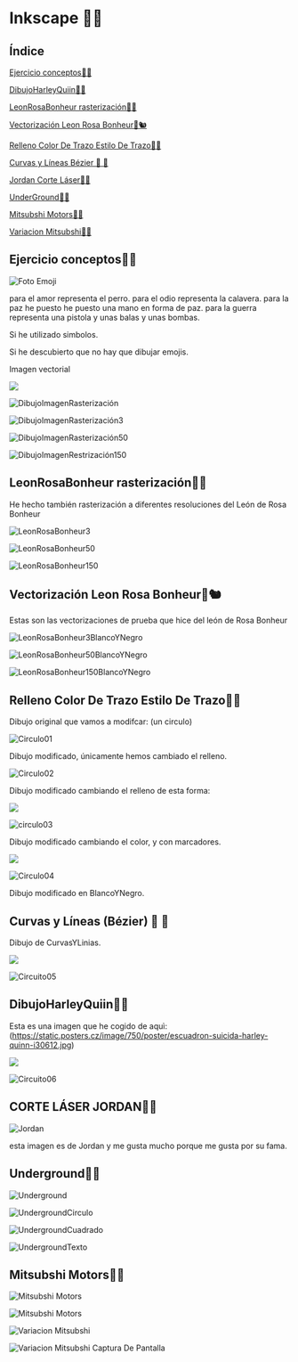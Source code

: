 # Inkscape 🐺🐨

## Índice 

[Ejercicio conceptos🐧🦓](#ejercicio-conceptos)

[DibujoHarleyQuiin🐰🐭](#dibujoharleyquiin)

[LeonRosaBonheur rasterización🦩🐯](#leonrosabonheur-rasterización)

[Vectorización Leon Rosa Bonheur🐾🐿️](#vectorización-leon-rosa-bonheur%EF%B8%8F)

[Relleno Color De Trazo Estilo De Trazo🐻‍❄️](#relleno-color-de-trazo-estilo-de-trazo%EF%B8%8F)

[Curvas y Líneas Bézier 🐽 🐷](#curvas-u-líneas--bézier--)

[Jordan Corte Láser🐸🐎](#corte-láser-jordan)

[UnderGround🐢🦉](#underground)

[Mitsubshi Motors🐔🦄](#mitsubshi-motors)

[Variacion Mitsubshi🦇🐅](#mitsubshi-motors)

## Ejercicio conceptos🐧🦓

![Foto Emoji](https://github.com/XXDARKNIGHTXX/SOLDADURA-Y-DISE-O/blob/main/IMG_20210324_110022.jpg)

para el amor representa el perro.
para el odio representa la calavera.
para la paz he puesto he puesto una mano en forma de paz.
para la guerra representa una pistola y unas balas y unas bombas.


Si he utilizado simbolos.


Si he descubierto que no hay que dibujar emojis.

Imagen vectorial

![](https://raw.githubusercontent.com/XXDARKNIGHTXX/SOLDADURA-Y-DISE-O/ec3f9e9ab8376b4b2eef464c2368847d3266c4d7/imagenvectorial.svg)

![DibujoImagenRasterización](https://raw.githubusercontent.com/XXDARKNIGHTXX/SOLDADURA-Y-DISE-O/main/RELLANO%20COLOR%20DE%20TRAZO/Captura%20de%20pantalla%20de%202021-03-26%2009-38-15.png)

![DibujoImagenRasterización3](https://raw.githubusercontent.com/XXDARKNIGHTXX/SOLDADURA-Y-DISE-O/main/ImagenRasterizaci%C3%B3n.svg.png)

![DibujoImagenRasterización50](https://raw.githubusercontent.com/XXDARKNIGHTXX/SOLDADURA-Y-DISE-O/main/ImagenRasterizaci%C3%B3n50.svg.png)

![DibujoImagenRestrización150](https://raw.githubusercontent.com/XXDARKNIGHTXX/SOLDADURA-Y-DISE-O/main/ImagenRasterizaci%C3%B3n150.svg.png)

## LeonRosaBonheur rasterización🦩🐯

He hecho también rasterización a diferentes resoluciones del León de Rosa Bonheur

![LeonRosaBonheur3](https://raw.githubusercontent.com/XXDARKNIGHTXX/SOLDADURA-Y-DISE-O/main/LeonRosaBonheur3.png)

![LeonRosaBonheur50](https://raw.githubusercontent.com/XXDARKNIGHTXX/SOLDADURA-Y-DISE-O/main/LeonRosaBonheur50.png)

![LeonRosaBonheur150](https://raw.githubusercontent.com/XXDARKNIGHTXX/SOLDADURA-Y-DISE-O/main/LeonRosaBonheur150.png)

## Vectorización Leon Rosa Bonheur🐾🐿️

Estas son las vectorizaciones de prueba que hice del león de Rosa Bonheur

![LeonRosaBonheur3BlancoYNegro](https://raw.githubusercontent.com/XXDARKNIGHTXX/SOLDADURA-Y-DISE-O/main/Captura%20de%20pantalla%20de%202021-03-24%2013-51-30.png)

![LeonRosaBonheur50BlancoYNegro](https://raw.githubusercontent.com/XXDARKNIGHTXX/SOLDADURA-Y-DISE-O/main/Captura%20de%20pantalla%20de%202021-03-24%2014-01-42.png)

![LeonRosaBonheur150BlancoYNegro](https://raw.githubusercontent.com/XXDARKNIGHTXX/SOLDADURA-Y-DISE-O/main/Captura%20de%20pantalla%20de%202021-03-24%2014-01-421.png)

## Relleno Color De Trazo Estilo De Trazo🐻‍❄️

Dibujo original que vamos a modifcar: (un circulo)

![Circulo01](https://raw.githubusercontent.com/XXDARKNIGHTXX/SOLDADURA-Y-DISE-O/45bd41a9efb3f81eaa8dd101a88bad4a70720215/RELLANO%20COLOR%20DE%20TRAZO/circulo01.svg)

Dibujo modificado, únicamente hemos cambiado el relleno.

![Circulo02](https://raw.githubusercontent.com/XXDARKNIGHTXX/SOLDADURA-Y-DISE-O/8fc14f8e6d57e6d0b852b46927c3497207c30961/RELLANO%20COLOR%20DE%20TRAZO/circulo02.svg)

Dibujo modificado cambiando el relleno de esta forma:

![](https://raw.githubusercontent.com/XXDARKNIGHTXX/SOLDADURA-Y-DISE-O/main/RELLANO%20COLOR%20DE%20TRAZO/Captura%20de%20pantalla%20de%202021-03-25%2010-27-14.png)

![circulo03](https://raw.githubusercontent.com/XXDARKNIGHTXX/SOLDADURA-Y-DISE-O/main/RELLANO%20COLOR%20DE%20TRAZO/Captura%20de%20pantalla%20de%202021-03-25%2010-45-33.png)

Dibujo modificado cambiando el color, y con marcadores.

![](https://raw.githubusercontent.com/XXDARKNIGHTXX/SOLDADURA-Y-DISE-O/main/RELLANO%20COLOR%20DE%20TRAZO/Captura%20de%20pantalla%20de%204%202021-03-25%2012-24-37.png)

![Circulo04](https://raw.githubusercontent.com/XXDARKNIGHTXX/SOLDADURA-Y-DISE-O/8a11c11042c1c03e7d7dd01a9880fdba5f58fd3b/RELLANO%20COLOR%20DE%20TRAZO/circulo04.svg)

Dibujo modificado en BlancoYNegro.

## Curvas y Líneas  (Bézier) 🐽 🐷

Dibujo de CurvasYLinias.

![](https://raw.githubusercontent.com/XXDARKNIGHTXX/SOLDADURA-Y-DISE-O/35e456c30e08b8336cfa217698c183064917bab5/CURVASYLINIAS.svg)

![Circuito05](https://raw.githubusercontent.com/XXDARKNIGHTXX/SOLDADURA-Y-DISE-O/main/RELLANO%20COLOR%20DE%20TRAZO/Captura%20de%20pantalla%20de%202021-03-25%2013-46-34.png)

## DibujoHarleyQuiin🐰🐭

Esta es una imagen que he cogido de aquì: (https://static.posters.cz/image/750/poster/escuadron-suicida-harley-quinn-i30612.jpg)

![](https://raw.githubusercontent.com/XXDARKNIGHTXX/SOLDADURA-Y-DISE-O/ca5b7cd6dd03b2deb58df7729017ba04b8219067/HarleyQuiin.svg)

![Circuito06](https://user-images.githubusercontent.com/78345788/112475867-937a0380-8d71-11eb-8f41-fd6fe3b6269b.png)

## CORTE LÁSER JORDAN🐸🐎

![Jordan](https://raw.githubusercontent.com/XXDARKNIGHTXX/SOLDADURA-Y-DISE-O/3b9fee5380f64a21eea83628adb8e04515045123/JORDANCORTEL%C3%81SER.svg)

esta imagen es de Jordan y me gusta mucho porque me gusta por su fama.

## Underground🐢🦉

![Underground](https://raw.githubusercontent.com/XXDARKNIGHTXX/SOLDADURA-Y-DISE-O/main/RELLANO%20COLOR%20DE%20TRAZO/Captura%20de%20pantalla%20de%202021-04-08%2010-48-00.png)

![UndergroundCirculo](https://raw.githubusercontent.com/XXDARKNIGHTXX/SOLDADURA-Y-DISE-O/main/RELLANO%20COLOR%20DE%20TRAZO/Captura%20de%20pantalla%20de%202021-04-08%2010-55-11CIRCULO.png)

![UndergroundCuadrado](https://raw.githubusercontent.com/XXDARKNIGHTXX/SOLDADURA-Y-DISE-O/main/RELLANO%20COLOR%20DE%20TRAZO/Captura%20de%20pantalla%20de%202021-04-08%2010-55-40CUADRADO.png)

![UndergroundTexto](https://raw.githubusercontent.com/XXDARKNIGHTXX/SOLDADURA-Y-DISE-O/main/RELLANO%20COLOR%20DE%20TRAZO/Captura%20de%20pantalla%20de%202021-04-08%2010-56-02TEXTO.png)

## Mitsubshi Motors🐔🦄

![Mitsubshi Motors](https://raw.githubusercontent.com/XXDARKNIGHTXX/SOLDADURA-Y-DISE-O/d793b498acb44b252ee8d7bd7d02b4fd8354b7aa/RELLANO%20COLOR%20DE%20TRAZO/mitsubishi%20motors.svg)

![Mitsubshi Motors](https://raw.githubusercontent.com/XXDARKNIGHTXX/SOLDADURA-Y-DISE-O/main/RELLANO%20COLOR%20DE%20TRAZO/Captura%20de%20pantalla%20de%202021-04-08%2012-34-19MITSUBISHIMOTORS.png)

![Variacion Mitsubshi](https://raw.githubusercontent.com/XXDARKNIGHTXX/SOLDADURA-Y-DISE-O/3188f6bd4e74fd80df4def5c72acee18565e55fd/RELLANO%20COLOR%20DE%20TRAZO/VARIACIONMITSUBISHI.svg)

![Variacion Mitsubshi Captura De Pantalla](https://raw.githubusercontent.com/XXDARKNIGHTXX/SOLDADURA-Y-DISE-O/main/RELLANO%20COLOR%20DE%20TRAZO/Captura%20de%20pantalla%20de%202021-04-08%2012-44-09.png)


